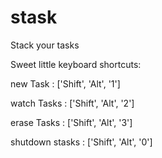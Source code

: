 stask
=====
Stack your tasks

Sweet little keyboard shortcuts:

new Task        :       ['Shift', 'Alt', '1']

watch Tasks     :       ['Shift', 'Alt', '2']

erase Tasks     :       ['Shift', 'Alt', '3']

shutdown stasks :       ['Shift', 'Alt', '0']
